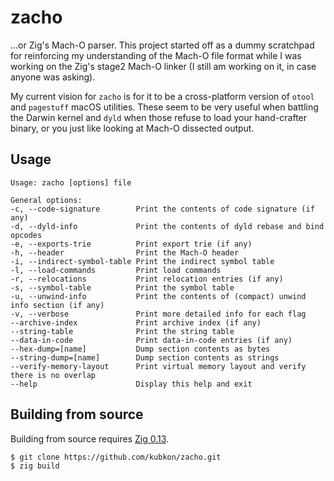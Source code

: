 # zacho

...or Zig's Mach-O parser. This project started off as a dummy scratchpad for reinforcing my
understanding of the Mach-O file format while I was working on the Zig's stage2 Mach-O linker
(I still am working on it, in case anyone was asking).

My current vision for `zacho` is for it to be a cross-platform version of `otool` and `pagestuff`
macOS utilities. These seem to be very useful when battling the Darwin kernel and `dyld` when those
refuse to load your hand-crafter binary, or you just like looking at Mach-O dissected output.

## Usage

```
Usage: zacho [options] file

General options:
-c, --code-signature        Print the contents of code signature (if any)
-d, --dyld-info             Print the contents of dyld rebase and bind opcodes
-e, --exports-trie          Print export trie (if any)
-h, --header                Print the Mach-O header
-i, --indirect-symbol-table Print the indirect symbol table
-l, --load-commands         Print load commands
-r, --relocations           Print relocation entries (if any)
-s, --symbol-table          Print the symbol table
-u, --unwind-info           Print the contents of (compact) unwind info section (if any)
-v, --verbose               Print more detailed info for each flag
--archive-index             Print archive index (if any)
--string-table              Print the string table
--data-in-code              Print data-in-code entries (if any)
--hex-dump=[name]           Dump section contents as bytes
--string-dump=[name]        Dump section contents as strings
--verify-memory-layout      Print virtual memory layout and verify there is no overlap
--help                      Display this help and exit
```

## Building from source

Building from source requires [Zig 0.13](https://ziglang.org/download/).

```
$ git clone https://github.com/kubkon/zacho.git
$ zig build
```
